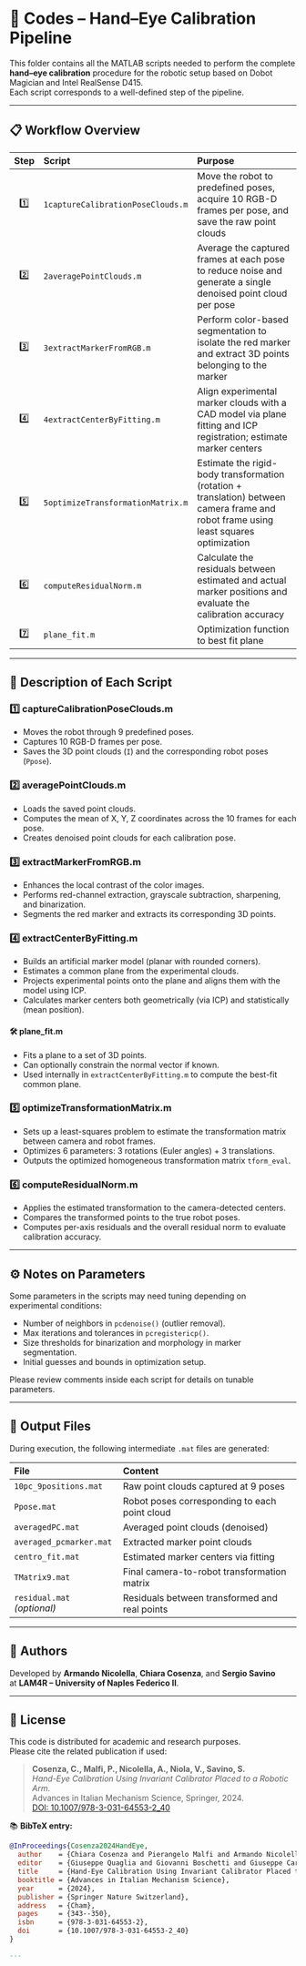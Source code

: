 # 📂 Codes – Hand–Eye Calibration Pipeline

This folder contains all the MATLAB scripts needed to perform the complete **hand–eye calibration** procedure for the robotic setup based on Dobot Magician and Intel RealSense D415.  
Each script corresponds to a well-defined step of the pipeline.

---

## 📋 Workflow Overview

| Step | Script | Purpose |
|:----:|:-------|:--------|
| 1️⃣ | `1captureCalibrationPoseClouds.m` | Move the robot to predefined poses, acquire 10 RGB-D frames per pose, and save the raw point clouds |
| 2️⃣ | `2averagePointClouds.m` | Average the captured frames at each pose to reduce noise and generate a single denoised point cloud per pose |
| 3️⃣ | `3extractMarkerFromRGB.m` | Perform color-based segmentation to isolate the red marker and extract 3D points belonging to the marker |
| 4️⃣ | `4extractCenterByFitting.m` | Align experimental marker clouds with a CAD model via plane fitting and ICP registration; estimate marker centers |
| 5️⃣ | `5optimizeTransformationMatrix.m` | Estimate the rigid-body transformation (rotation + translation) between camera frame and robot frame using least squares optimization |
| 6️⃣ | `computeResidualNorm.m` | Calculate the residuals between estimated and actual marker positions and evaluate the calibration accuracy |
| 7️⃣ | `plane_fit.m` | Optimization function to best fit plane |

---

## 📜 Description of Each Script

### 1️⃣ captureCalibrationPoseClouds.m
- Moves the robot through 9 predefined poses.
- Captures 10 RGB-D frames per pose.
- Saves the 3D point clouds (`I`) and the corresponding robot poses (`Ppose`).

### 2️⃣ averagePointClouds.m
- Loads the saved point clouds.
- Computes the mean of X, Y, Z coordinates across the 10 frames for each pose.
- Creates denoised point clouds for each calibration pose.

### 3️⃣ extractMarkerFromRGB.m
- Enhances the local contrast of the color images.
- Performs red-channel extraction, grayscale subtraction, sharpening, and binarization.
- Segments the red marker and extracts its corresponding 3D points.

### 4️⃣ extractCenterByFitting.m
- Builds an artificial marker model (planar with rounded corners).
- Estimates a common plane from the experimental clouds.
- Projects experimental points onto the plane and aligns them with the model using ICP.
- Calculates marker centers both geometrically (via ICP) and statistically (mean position).

#### 🛠️ plane_fit.m
- Fits a plane to a set of 3D points.
- Can optionally constrain the normal vector if known.
- Used internally in `extractCenterByFitting.m` to compute the best-fit common plane.


### 5️⃣ optimizeTransformationMatrix.m
- Sets up a least-squares problem to estimate the transformation matrix between camera and robot frames.
- Optimizes 6 parameters: 3 rotations (Euler angles) + 3 translations.
- Outputs the optimized homogeneous transformation matrix `tform_eval`.

### 6️⃣ computeResidualNorm.m
- Applies the estimated transformation to the camera-detected centers.
- Compares the transformed points to the true robot poses.
- Computes per-axis residuals and the overall residual norm to evaluate calibration accuracy.

---

## ⚙️ Notes on Parameters

Some parameters in the scripts may need tuning depending on experimental conditions:
- Number of neighbors in `pcdenoise()` (outlier removal).
- Max iterations and tolerances in `pcregistericp()`.
- Size thresholds for binarization and morphology in marker segmentation.
- Initial guesses and bounds in optimization setup.

Please review comments inside each script for details on tunable parameters.

---

## 📂 Output Files

During execution, the following intermediate `.mat` files are generated:

| File | Content |
|:-----|:--------|
| `10pc_9positions.mat` | Raw point clouds captured at 9 poses |
| `Ppose.mat` | Robot poses corresponding to each point cloud |
| `averagedPC.mat` | Averaged point clouds (denoised) |
| `averaged_pcmarker.mat` | Extracted marker point clouds |
| `centro_fit.mat` | Estimated marker centers via fitting |
| `TMatrix9.mat` | Final camera-to-robot transformation matrix |
| `residual.mat` *(optional)* | Residuals between transformed and real points |

---

## 🧠 Authors

Developed by **Armando Nicolella**, **Chiara Cosenza**, and **Sergio Savino**  
at **LAM4R – University of Naples Federico II**.

---

## 📜 License

This code is distributed for academic and research purposes.  
Please cite the related publication if used:

> **Cosenza, C., Malfi, P., Nicolella, A., Niola, V., Savino, S.**  
> *Hand-Eye Calibration Using Invariant Calibrator Placed to a Robotic Arm*.  
> Advances in Italian Mechanism Science, Springer, 2024.  
> [DOI: 10.1007/978-3-031-64553-2_40](https://doi.org/10.1007/978-3-031-64553-2_40)

📚 **BibTeX entry:**

```bibtex
@InProceedings{Cosenza2024HandEye,
  author    = {Chiara Cosenza and Pierangelo Malfi and Armando Nicolella and Vincenzo Niola and Sergio Savino},
  editor    = {Giuseppe Quaglia and Giovanni Boschetti and Giuseppe Carbone},
  title     = {Hand-Eye Calibration Using Invariant Calibrator Placed to a Robotic Arm},
  booktitle = {Advances in Italian Mechanism Science},
  year      = {2024},
  publisher = {Springer Nature Switzerland},
  address   = {Cham},
  pages     = {343--350},
  isbn      = {978-3-031-64553-2},
  doi       = {10.1007/978-3-031-64553-2_40}
}

---


